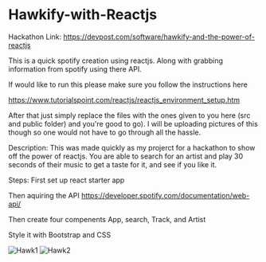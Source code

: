 # Hawkify-with-Reactjs

Hackathon Link: https://devpost.com/software/hawkify-and-the-power-of-reactjs

This is a quick spotify creation using reactjs. Along with grabbing information from spotify using there API.

If would like to run this please make sure you follow the instructions here

https://www.tutorialspoint.com/reactjs/reactjs_environment_setup.htm

After that just simply replace the files with the ones given to you here (src and public folder) and you're good to go). I will be uploading pictures of this though so one would not have to go through all the hassle.

Description:
This was made quickly as my projerct for a hackathon to show off the power of reactjs. You are able to search for an artist and play 30 seconds of their music to get a taste for it, and see if you like it.

Steps:
First set up react starter app

Then aquiring the API https://developer.spotify.com/documentation/web-api/

Then create four compenents App, search, Track, and Artist

Style it with Bootstrap and CSS

![Hawk1](https://user-images.githubusercontent.com/40523361/155286809-467c89d4-edfa-47fe-bb8e-3070e3b55cba.JPG)
![Hawk2](https://user-images.githubusercontent.com/40523361/155286810-dd56ac1c-4f44-4273-acd5-5d13109d41bc.JPG)
